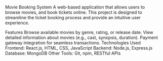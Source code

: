 Movie Booking System
A web-based application that allows users to browse movies, and book tickets online. This project is designed to streamline the ticket booking process and provide an intuitive user experience.

Features
Browse available movies by genre, rating, or release date.
View detailed information about movies (e.g., cast, synopsis, duration).
Payment gateway integration for seamless transactions.
Technologies Used
Frontend: React.js, HTML, CSS, JavaScript
Backend: Node.js, Express.js
Database: MongoDB 
Other Tools: Git, npm, RESTful APIs